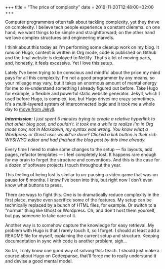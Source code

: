 +++
title = "The price of complexity"
date = 2019-11-20T12:48:00+02:00
+++

Computer programmers often talk about tackling complexity, yet they thrive on complexity. I believe tech people experience a constant dilemma: on one hand, we want things to be simple and straightforward; on the other hand we love complex structures and engineering marvels.

I think about this today as I'm performing some cleanup work on my blog. It runs on Hugo, content is written in Org mode, code is published on Github and the final website is deployed to Netlify. That's a lot of moving parts, and, honestly, it feels excessive. Yet I love this setup.

Lately I've been trying to be conscious and mindful about the price my mind pays for all this complexity. I'm not a good programmer by any means, so your mileage may vary, but it takes an enormous amount of mental energy for me to re-understand something I already figured out before. Take Hugo for example, a flexible and powerful static website generator. Jekyll, which I used before Hugo, is complex, too, but Hugo drives me crazy sometimes. It's a multi-layered system of interconnected logic and it took me a whole day to [move from Jekyll](/2018/09/moved-from-jekyll-to-hugo-and-ox-hugo/).

_**Intermission**: I just spent 5 minutes trying to create a relative hyperlink to that other blog post, and couldn't. It took me a while to realize I'm in Org mode now, not in Markdown, my syntax was wrong. You know what a Wordpress or Ghost user would've done? Clicked a link button in their rich WYSIWYG editor and had finished the blog post by this time already._

Every time I need to make some changes to the setup — fix layouts, add pages, refactor templates — I feel completely lost. It happens rare enough for my brain to forget the structure and conventions. And this is the case for a dozen of software projects I touch throughout the year.

This feeling of being lost is similar to un-pausing a video game that was on pause for 6 months. I know I've been into this, but right now I don't even know what buttons to press.

There are ways to fight this. One is to dramatically reduce complexity in the first place, maybe even sacrifice some of the features. My setup can be technically replaced by a bunch of HTML files, for example. Or switch to a "normal" thing like Ghost or Wordpress. Oh, and don't host them yourself, but pay someone to take care of it.

Another way is to somehow capture the knowledge for easy retrieval. My problem with Hugo is that I rarely touch it, so I forget. I should at least add a README file for myself, explaining the current setup and structure. Keeping documentation in sync with code is another problem, sigh...

So far, I only know one good way of solving this: teach. I should just make a course about Hugo on Codexpanse, that'll force me to really understand it and devise a good mental model.

